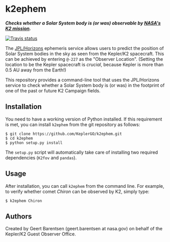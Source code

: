 # k2ephem
***Checks  whether a Solar System body is (or was) observable by [NASA's K2 mission](http://keplerscience.arc.nasa.gov).***

[![Travis status](https://travis-ci.org/KeplerGO/K2ephem.svg)](https://travis-ci.org/KeplerGO/K2ephem)

The [JPL/Horizons](http://ssd.jpl.nasa.gov/horizons.cgi)
ephemeris service allows users to predict the position
of Solar System bodies in the sky as seen from the Kepler/K2 spacecraft.
This can be achieved by entering `@-227` as the "Observer Location".
(Setting the location to be the Kepler spacecraft is *crucial*,
because Kepler is more than 0.5 AU away from the Earth!)

This repository provides a command-line tool that uses the JPL/Horizons
service to check whether a Solar System body is (or was) in the footprint
of one of the past or future K2 Campaign fields.

## Installation
You need to have a working version of Python installed.
If this requirement is met, you can install `k2ephem`
from the git repository as follows:
```
$ git clone https://github.com/KeplerGO/k2ephem.git
$ cd k2ephem
$ python setup.py install
```
The `setup.py` script will automatically take care of installing two required dependencies (`K2fov` and `pandas`).

## Usage
After installation, you can call `k2ephem` from the command line.
For example, to verify whether comet *Chiron* can be observed by K2,
simply type:
```
$ k2ephem Chiron
```

## Authors
Created by Geert Barentsen (geert.barentsen at nasa.gov)
on behalf of the Kepler/K2 Guest Observer Office.
